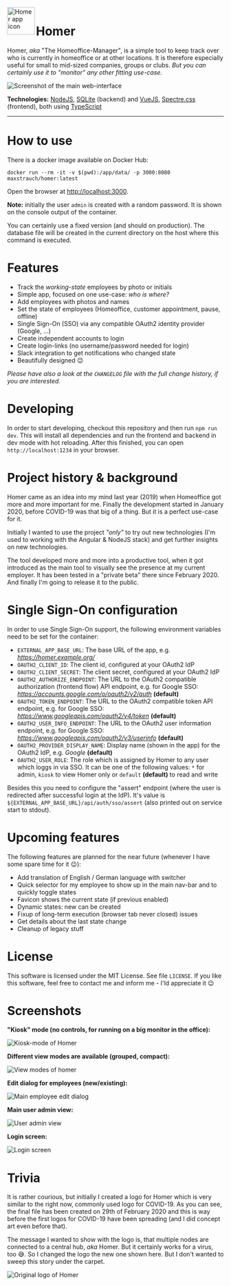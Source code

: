 <img align="left" width="64" height="64" src="docu/logo.png?raw=true" alt="Homer app icon" />

# Homer

Homer, _aka_ "The Homeoffice-Manager", is a simple tool to keep track over who is currently in homeoffice or at other locations. It is therefore especially useful for small to mid-sized companies, groups or clubs. _But you can certainly use it to "monitor" any other fitting use-case._

![Screenshot of the main web-interface](docu/screenshots/main-screen.png?raw=true "Screenshot of the main web-interface of Homer")

__Technologies:__ [NodeJS](https://nodejs.org/en/), [SQLite](https://www.npmjs.com/package/sqlite3) (backend) and [VueJS](https://vuejs.org/), [Spectre.css](https://picturepan2.github.io/spectre/) (frontend), both using [TypeScript](https://www.typescriptlang.org/)

---

# How to use

There is a docker image available on Docker Hub:

 
    docker run --rm -it -v $(pwd):/app/data/ -p 3000:8080 maxstrauch/homer:latest

Open the browser at [http://localhost:3000](http://localhost:3000).

__Note:__ initially the user `admin` is created with a random password. It is shown on the console output of the container.

You can certainly use a fixed version (and should on production). The database file will be created in the current directory on the host where this command is executed.

# Features

 * Track the _working-state_ employees by photo or initials 
 * Simple app, focused on one use-case: _who is where?_
 * Add employees with photos and names
 * Set the state of employees (Homeoffice, customer appointment, pause, offline)
 * Single Sign-On (SSO) via any compatible OAuth2 identity provider (Google, ...)
 * Create independent accounts to login
 * Create login-links (no username/password needed for login)
 * Slack integration to get notifications who changed state
 * Beautifully designed 😉

_Please have also a look at the `CHANGELOG` file with the full change history, if you are interested._

# Developing

In order to start developing, checkout this repository and then run `npm run dev`. This will install all dependencies and run the frontend and backend in dev mode with hot reloading. After this finished, you can open `http://localhost:1234` in your browser.

# Project history & background

Homer came as an idea into my mind last year (2019) when Homeoffice got more and more important for me. Finally the development started in January 2020, before COVID-19 was that big of a thing. But it is a perfect use-case for it. 

Initially I wanted to use the project _"only"_ to try out new technologies (I'm used to working with the Angular & NodeJS stack) and get further insights on new technologies.

The tool developed more and more into a productive tool, when it got introduced as the main tool to visually see the presence at my current employer. It has been tested in a "private beta" there since February 2020. And finally I'm going to release it to the public.

# Single Sign-On configuration

In order to use Single Sign-On support, the following environment variables need to be set for the container:

- `EXTERNAL_APP_BASE_URL`: The base URL of the app, e.g. _https://homer.example.org/_
- `OAUTH2_CLIENT_ID`: The client id, configured at your OAuth2 IdP
- `OAUTH2_CLIENT_SECRET`: The client secret, configured at your OAuth2 IdP
- `OAUTH2_AUTHORIZE_ENDPOINT`: The URL to the OAuth2 compatible authorization (frontend flow) API endpoint, e.g. for Google SSO: _https://accounts.google.com/o/oauth2/v2/auth_ __(default)__
- `OAUTH2_TOKEN_ENDPOINT`: The URL to the OAuth2 compatible token API endpoint, e.g. for Google SSO: _https://www.googleapis.com/oauth2/v4/token_ __(default)__
- `OAUTH2_USER_INFO_ENDPOINT`: The URL to the OAuth2 user information endpoint, e.g. for Google SSO: _https://www.googleapis.com/oauth2/v3/userinfo_ __(default)__
- `OAUTH2_PROVIDER_DISPLAY_NAME`: Display name (shown in the app) for the OAuth2 IdP, e.g. _Google_ __(default)__
- `OAUTH2_USER_ROLE`: The role which is assigned by Homer to any user which loggs in via SSO. It can be one of the following values: `*` for admin, `kiosk` to view Homer only or `default` __(default)__ to read and write

Besides this you need to configure the "assert" endpoint (where the user is redirected after successful login at the IdP). It's value is `${EXTERNAL_APP_BASE_URL}/api/auth/sso/assert` (also printed out on service start to stdout).

# Upcoming features

The following features are planned for the near future (whenever I have some spare time for it 😉):

 * Add translation of English / German language with switcher
 * Quick selector for my employee to show up in the main nav-bar and to quickly toggle states
 * Favicon shows the current state (if previous enabled)
 * Dynamic states: new can be created
 * Fixup of long-term execution (browser tab never closed) issues
 * Get details about the last state change
 * Cleanup of legacy stuff

# License

This software is licensed under the MIT License. See file `LICENSE`. If you like this software, feel free to contact me and inform me - I'ld appreciate it 😉

# Screenshots

__"Kiosk" mode (no controls, for running on a big monitor in the office):__

![Kiosk-mode of Homer](docu/screenshots/kiosk-mode.png?raw=true "Kiosk-mode of Homer")

__Different view modes are available (grouped, compact):__

![View modes of homer](docu/screenshots/overview-screen.png?raw=true "View modes of homer")

__Edit dialog for employees (new/existing):__

![Main employee edit dialog](docu/screenshots/employee-edit-dialog.png?raw=true "Main employee edit dialog")

__Main user admin view:__

![User admin view](docu/screenshots/user-admin.png?raw=true "User admin view")

__Login screen:__

![Login screen](docu/screenshots/login-screen.png?raw=true "Login screen")

# Trivia

It is rather courious, but initially I created a logo for Homer which is very similar to the right now, commonly used logo for COVID-19. As you can see, the final file has been created on 29th of February 2020 and this is way before the first logos for COVID-19 have been spreading (and I did concept art even before that).

The message I wanted to show with the logo is, that multiple nodes are connected to a central hub, _aka_ Homer. But it certainly works for a virus, too 😅. So I changed the logo the new one shown here. But I don't wanted to sweep this story under the carpet.

![Original logo of Homer](docu/trivia_initial-logo.png?raw=true "Original logo of Homer")
